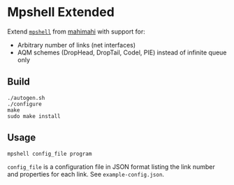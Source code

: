 # Mpshell Extended

Extend [`mpshell`](https://github.com/ravinet/mahimahi/releases/tag/old%2Fmpshell_scripted) from [mahimahi](https://github.com/ravinet/mahimahi) with support for:

- Arbitrary number of links (net interfaces)
- AQM schemes (DropHead, DropTail, Codel, PIE) instead of infinite queue only

## Build
```
./autogen.sh
./configure
make
sudo make install
```

## Usage
```
mpshell config_file program
```

`config_file` is a configuration file in JSON format listing the link number and properties for each link. See `example-config.json`.